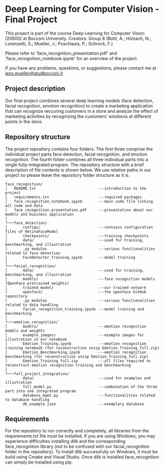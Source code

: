 # Deep Learning for Computer Vision - Final Project

This project is part of the course Deep Learning for Computer Vision (20600) at Bocconi University.
Creators: Group 8 (Botti, A.; Holzach, N.; Lorenzetti, S.; Mueller, J.; Puschiasis, P.; Schrock, F.)

Please refer to 'face_recognition_presentation.pdf' and 'face_recognition_notebook.ipynb' for an overview of the project.

If you have any problems, questions, or suggestions, please contact me at jens.mueller@studbocconi.it
	

## Project description

Our final project combines several deep learning models (face detection, facial recognition, emotion recognition)
to create a marketing application that can recognize reccuring customers in a store and analyze the effect 
of marketing activities by recognizing the customers' emotions at different points in the store.


## Repository structure

The project repository contains four folders. The first three comprise the individual project parts face detection, 
facial recognition, and emotion recognition. The fourth folder combines all three individual parts into a single 
fully-integrated program. The repository structure with a brief description of file contents is shown below.
We use relative paths in our project so please leave the repository folder structure as it is.

```
face_recognition/
│   README.txt                            ---introduction to the project
│   requirements.txt                      ---required packages
│   face_recognition_notebook.ipynb       ---main code file linking all code and data
│   face_recognition_presentation.pdf     ---presentation about our models and business application
│
└───face_detection/
│       configs/                          ---contains configuration files of RetinaFaceModel
│       checkpoints/                      ---training checkpoints
│       data/                             ---used for training, benchmarking, and illustration
│       .py modules                       ---various functionalities related to face detection
│       FaceDetector_training.ipynb       ---model training
│
└───facial_recognition/
│       data/                             ---used for training, benchmarking, and illustration
│       models/                           ---face recognition models (OpenFace pretrained weights)
│       trained_model/                    ---our trained network
│       openface/                         ---the openface GitHub repository
│       .py modules                       ---various functionalities related to data handling
│       facial_recognition_training.ipynb ---model training and benchmarking
│
└───emotion_recognition/
│       models/                           ---emotion recognition models and weights
│       example_images/                   ---example images for illustration in our notebook
│       Emotion_Training.ipynb            ---emotion recognition training notebook (for reconstruction unzip Emotion_Training_full.zip)
│       Emotion_Benchmarking.ipynb        ---emotion recognition benchmarking (for reconstruction unzip Emotion_Training_full.zip)
│       Emotion_Training_full.zip         ---all files required to reconstruct emotion recognition training and benchmarking
│
└───full_project_integration/
        data/                             ---used for examples and illustration
        full_model.py                     ---combination of the three part into one integrated program
        database_mgmt.py                  ---functionalities related to database handling
        db_example.json                   ---exemplary database
```


## Requirements

For the repository to run correctly and completely, all libraries from the requirements.txt file must be installed.
If you are using Windows, you may experience difficulties installing dlib and the corresponding face_recognition library 
(not to be confused with our facial_recognition folder in the repository). To install dlib successfully on Windows, 
it must be build using Cmake and Visual Studio. Once dlib is installed face_recognition can simply be installed using pip.
